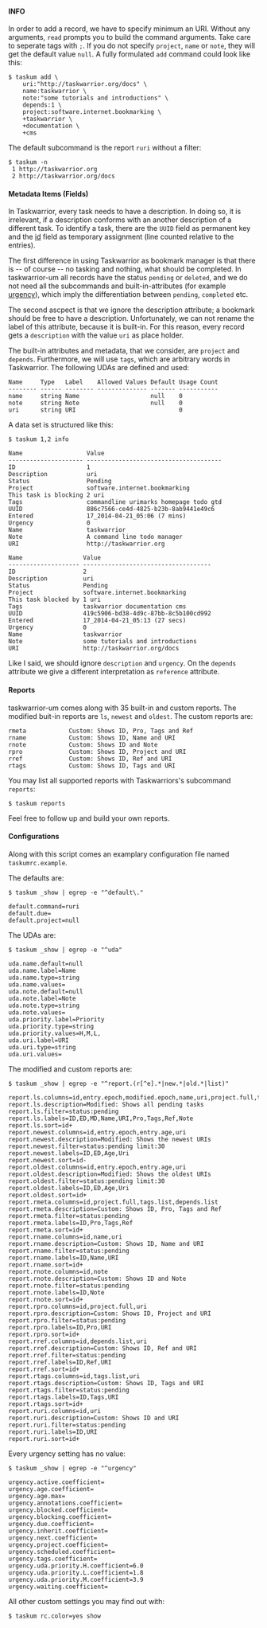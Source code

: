 #### INFO

In order to add a record, we have to specify minimum an URI. Without any arguments, `read` prompts you to build the command arguments. Take care to seperate tags with `;`. If you do not specify `project`, `name` or `note`, they will get the default value `null`. A fully formulated `add` command could look like this:

```
$ taskum add \
    uri:"http://taskwarrior.org/docs" \
    name:taskwarrior \
    note:"some tutorials and introductions" \
    depends:1 \
    project:software.internet.bookmarking \
    +taskwarrior \
    +documentation \
    +cms
```

The default subcommand is the report `ruri` without a filter:

```
$ taskum -n
 1 http://taskwarrior.org
 2 http://taskwarrior.org/docs
```

#### Metadata Items (Fields)

In Taskwarrior, every task needs to have a description. In doing so, it is irrelevant, if a description conforms with an another description of a different task. To identify a task, there are the `UUID` field as permanent key and the [id](http://taskwarrior.org/docs/ids.html) field as temporary assignment (line counted relative to the entries).

The first difference in using Taskwarrior as bookmark manager is that there is -- of course -- no tasking and nothing, what should be completed. In taskwarrior-um all records have the status `pending` or `deleted`, and we do not need all the subcommands and built-in-attributes (for example [urgency](http://taskwarrior.org/docs/urgency.html)), which imply the differentiation between `pending`, `completed` etc.

The second ascpect is that we ignore the description attribute; a bookmark should be free to have a description. Unfortunately, we can not rename the label of this attribute, because it is built-in. For this reason, every record gets a `description` with the value `uri` as place holder.

The built-in attributes and metadata, that we consider, are `project` and `depends`. Furthermore, we will use `tags`, which are arbitrary words in Taskwarrior. The following UDAs are defined and used:

```
Name     Type   Label    Allowed Values Default Usage Count
-------- ------ -------- -------------- ------- -----------
name     string Name                    null    0
note     string Note                    null    0
uri      string URI                             0
```

A data set is structured like this:

```
$ taskum 1,2 info

Name                  Value
--------------------- --------------------------------------
ID                    1
Description           uri
Status                Pending
Project               software.internet.bookmarking
This task is blocking 2 uri
Tags                  commandline urimarks homepage todo gtd
UUID                  886c7566-ce4d-4825-b23b-8ab9441e49c6
Entered               17_2014-04-21_05:06 (7 mins)
Urgency               0
Name                  taskwarrior
Note                  A command line todo manager
URI                   http://taskwarrior.org

Name                 Value
-------------------- ------------------------------------
ID                   2
Description          uri
Status               Pending
Project              software.internet.bookmarking
This task blocked by 1 uri
Tags                 taskwarrior documentation cms
UUID                 419c5906-bd38-4d9c-87bb-8c5b100cd992
Entered              17_2014-04-21_05:13 (27 secs)
Urgency              0
Name                 taskwarrior
Note                 some tutorials and introductions
URI                  http://taskwarrior.org/docs
```

Like I said, we should ignore `description` and `urgency`. On the `depends` attribute we give a different interpretation as `reference` attribute.

#### Reports

taskwarrior-um comes along with 35 built-in and custom reports. The modified buit-in reports are `ls`, `newest` and `oldest`. The custom reports are:

```
rmeta            Custom: Shows ID, Pro, Tags and Ref
rname            Custom: Shows ID, Name and URI
rnote            Custom: Shows ID and Note
rpro             Custom: Shows ID, Project and URI
rref             Custom: Shows ID, Ref and URI
rtags            Custom: Shows ID, Tags and URI
```

You may list all supported reports with Taskwarriors's subcommand `reports`:

`$ taskum reports`

Feel free to follow up and build your own reports.

#### Configurations

Along with this script comes an examplary configuration file named `taskumrc.example`.

The defaults are:

```
$ taskum _show | egrep -e "^default\."

default.command=ruri
default.due=
default.project=null
```

The UDAs are:

```
$ taskum _show | egrep -e "^uda"

uda.name.default=null
uda.name.label=Name
uda.name.type=string
uda.name.values=
uda.note.default=null
uda.note.label=Note
uda.note.type=string
uda.note.values=
uda.priority.label=Priority
uda.priority.type=string
uda.priority.values=H,M,L,
uda.uri.label=URI
uda.uri.type=string
uda.uri.values=

```

The modified and custom reports are:

```
$ taskum _show | egrep -e "^report.(r[^e].*|new.*|old.*|list)"

report.ls.columns=id,entry.epoch,modified.epoch,name,uri,project.full,tags.list,depends.
report.ls.description=Modified: Shows all pending tasks
report.ls.filter=status:pending
report.ls.labels=ID,ED,MD,Name,URI,Pro,Tags,Ref,Note
report.ls.sort=id+
report.newest.columns=id,entry.epoch,entry.age,uri
report.newest.description=Modified: Shows the newest URIs
report.newest.filter=status:pending limit:30
report.newest.labels=ID,ED,Age,Uri
report.newest.sort=id-
report.oldest.columns=id,entry.epoch,entry.age,uri
report.oldest.description=Modified: Shows the oldest URIs
report.oldest.filter=status:pending limit:30
report.oldest.labels=ID,ED,Age,Uri
report.oldest.sort=id+
report.rmeta.columns=id,project.full,tags.list,depends.list
report.rmeta.description=Custom: Shows ID, Pro, Tags and Ref
report.rmeta.filter=status:pending
report.rmeta.labels=ID,Pro,Tags,Ref
report.rmeta.sort=id+
report.rname.columns=id,name,uri
report.rname.description=Custom: Shows ID, Name and URI
report.rname.filter=status:pending
report.rname.labels=ID,Name,URI
report.rname.sort=id+
report.rnote.columns=id,note
report.rnote.description=Custom: Shows ID and Note
report.rnote.filter=status:pending
report.rnote.labels=ID,Note
report.rnote.sort=id+
report.rpro.columns=id,project.full,uri
report.rpro.description=Custom: Shows ID, Project and URI
report.rpro.filter=status:pending
report.rpro.labels=ID,Pro,URI
report.rpro.sort=id+
report.rref.columns=id,depends.list,uri
report.rref.description=Custom: Shows ID, Ref and URI
report.rref.filter=status:pending
report.rref.labels=ID,Ref,URI
report.rref.sort=id+
report.rtags.columns=id,tags.list,uri
report.rtags.description=Custom: Shows ID, Tags and URI
report.rtags.filter=status:pending
report.rtags.labels=ID,Tags,URI
report.rtags.sort=id+
report.ruri.columns=id,uri
report.ruri.description=Custom: Shows ID and URI
report.ruri.filter=status:pending
report.ruri.labels=ID,URI
report.ruri.sort=id+
```

Every urgency setting has no value:

```
$ taskum _show | egrep -e "^urgency"

urgency.active.coefficient=
urgency.age.coefficient=
urgency.age.max=
urgency.annotations.coefficient=
urgency.blocked.coefficient=
urgency.blocking.coefficient=
urgency.due.coefficient=
urgency.inherit.coefficient=
urgency.next.coefficient=
urgency.project.coefficient=
urgency.scheduled.coefficient=
urgency.tags.coefficient=
urgency.uda.priority.H.coefficient=6.0
urgency.uda.priority.L.coefficient=1.8
urgency.uda.priority.M.coefficient=3.9
urgency.waiting.coefficient=
```

All other custom settings you may find out with:

`$ taskum rc.color=yes show`
